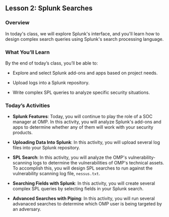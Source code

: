 ## Lesson 2: Splunk Searches 
 
### Overview

In today's class, we will explore Splunk's interface, and you'll learn how to design complex search queries using Splunk's search processing language.
 
### What You’ll Learn
 
By the end of today’s class, you’ll be able to:
 
- Explore and select Splunk add-ons and apps based on project needs.

- Upload logs into a Splunk repository.

- Write complex SPL queries to analyze specific security situations.

### Today’s Activities

* **Splunk Features**: Today, you will continue to play the role of a SOC manager at OMP. In this activity, you will analyze Splunk's add-ons and apps to determine whether any of them will work with your security products.

* **Uploading Data Into Splunk**: In this activity, you will upload several log files into your Splunk repository.

* **SPL Search**: In this activity, you will analyze the OMP's vulnerability-scanning logs to determine the vulnerabilities of OMP's technical assets. To accomplish this, you will design SPL searches to run against the vulnerability scanning log file, `nessus.txt`.

* **Searching Fields with Splunk**: In this activity, you will create several complex SPL queries by selecting fields in your Splunk search.

* **Advanced Searches with Piping**: In this activity, you will run several advanaced searches to determine which OMP user is being targeted by an adversary.
